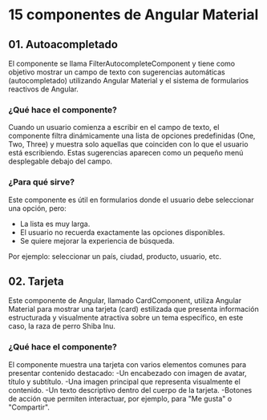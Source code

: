 # 15 componentes de Angular Material

## 01. Autoacompletado
El componente se llama FilterAutocompleteComponent y tiene como objetivo mostrar un campo de texto con sugerencias automáticas (autocompletado) utilizando Angular Material y el sistema de formularios reactivos de Angular.

### ¿Qué hace el componente?
Cuando un usuario comienza a escribir en el campo de texto, el componente filtra dinámicamente una lista de opciones predefinidas (One, Two, Three) y muestra solo aquellas que coinciden con lo que el usuario está escribiendo. Estas sugerencias aparecen como un pequeño menú desplegable debajo del campo.

### ¿Para qué sirve?
Este componente es útil en formularios donde el usuario debe seleccionar una opción, pero:
- La lista es muy larga.
- El usuario no recuerda exactamente las opciones disponibles.
- Se quiere mejorar la experiencia de búsqueda.

Por ejemplo: seleccionar un país, ciudad, producto, usuario, etc.

## 02. Tarjeta
Este componente de Angular, llamado CardComponent, utiliza Angular Material para mostrar una tarjeta (card) estilizada que presenta información estructurada y visualmente atractiva sobre un tema específico, en este caso, la raza de perro Shiba Inu.

### ¿Qué hace el componente?
El componente muestra una tarjeta con varios elementos comunes para presentar contenido destacado:
-Un encabezado con imagen de avatar, título y subtítulo.
-Una imagen principal que representa visualmente el contenido.
-Un texto descriptivo dentro del cuerpo de la tarjeta.
-Botones de acción que permiten interactuar, por ejemplo, para "Me gusta" o "Compartir".
